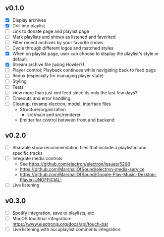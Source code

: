 ## v0.1.0
- [X] Display archives
- [X] Drill into playlist
- [ ] Link to donate page and playlist page
- [ ] Mark playlists and shows as listened and favorited
- [ ] Filter recent archives by your favorite shows
- [ ] Cycle through different logos and matched styles
- [x] When on playlist page, user can choose to display the playlist's style or default
- [x] Stream archive file (using Howler?)
- [ ] Player control; Playback continues while navigating back to feed page
- [ ] Redux (especially for managing player state)
- [ ] Styling
- [ ] Tests
- [ ] view more than just xml feed since its only the last few days?
- [ ] Timeouts and error handling
- [ ] Cleanup, revamp electron, model, interface files
  - Structure/organization
    - src/main and src/renderer
  - Emitter for control between front and backend

## v0.2.0
- [ ] Sharable show recommendation files that include a playlist id and specific tracks
- [ ] Integrate media controls
  - See https://github.com/electron/electron/issues/5268
  - https://github.com/MarshallOfSound/electron-media-service
  - https://github.com/MarshallOfSound/Google-Play-Music-Desktop-Player-UNOFFICIAL-
- [ ] Live listening

## v0.3.0
- [ ] Spotify integration, save to playlists, etc
- [ ] MacOS touchbar integration: https://www.electronjs.org/docs/api/touch-bar
- [ ] Live listening with accuplaylist comments integration
